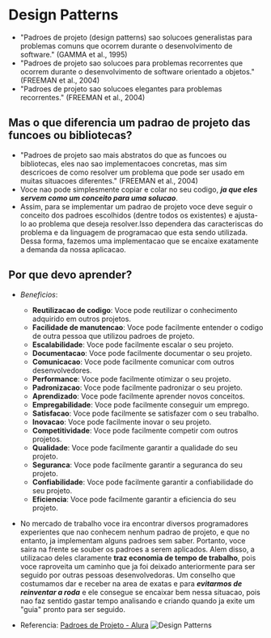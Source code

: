 # Design Patterns
- "Padroes de projeto (design patterns) sao solucoes generalistas para problemas comuns que ocorrem durante o desenvolvimento de software." (GAMMA et al., 1995)
- "Padroes de projeto sao solucoes para problemas recorrentes que ocorrem durante o desenvolvimento de software orientado a objetos." (FREEMAN et al., 2004)
- "Padroes de projeto sao solucoes elegantes para problemas recorrentes." (FREEMAN et al., 2004)

## Mas o que diferencia um padrao de projeto das funcoes ou bibliotecas?
- "Padroes de projeto sao mais abstratos do que as funcoes ou bibliotecas, eles nao sao implementacoes concretas, mas sim descricoes de como resolver um problema que pode ser usado em muitas situacoes diferentes." (FREEMAN et al., 2004)
- Voce nao pode simplesmente copiar e colar no seu codigo, ***ja que eles servem como um conceito para uma solucao***.
- Assim, para se implementar um padrao de projeto voce deve seguir o conceito dos padroes escolhidos (dentre todos os existentes) e ajusta-lo ao problema que deseja resolver.Isso dependera das caracteriscas do problema e da linguagem de programacao que esta sendo utilizada. Dessa forma, fazemos uma implementacao que se encaixe exatamente a demanda da nossa aplicacao.

## Por que devo aprender?
- *Beneficios*:
    - **Reutilizacao de codigo**: Voce pode reutilizar o conhecimento adquirido em outros projetos.
    - **Facilidade de manutencao**: Voce pode facilmente entender o codigo de outra pessoa que utilizou padroes de projeto.
    - **Escalabilidade**: Voce pode facilmente escalar o seu projeto.
    - **Documentacao**: Voce pode facilmente documentar o seu projeto.
    - **Comunicacao**: Voce pode facilmente comunicar com outros desenvolvedores.
    - **Performance**: Voce pode facilmente otimizar o seu projeto.
    - **Padronizacao**: Voce pode facilmente padronizar o seu projeto.
    - **Aprendizado**: Voce pode facilmente aprender novos conceitos.
    - **Empregabilidade**: Voce pode facilmente conseguir um emprego.
    - **Satisfacao**: Voce pode facilmente se satisfazer com o seu trabalho.
    - **Inovacao**: Voce pode facilmente inovar o seu projeto.
    - **Competitividade**: Voce pode facilmente competir com outros projetos.
    - **Qualidade**: Voce pode facilmente garantir a qualidade do seu projeto.
    - **Seguranca**: Voce pode facilmente garantir a seguranca do seu projeto.
    - **Confiabilidade**: Voce pode facilmente garantir a confiabilidade do seu projeto.
    - **Eficiencia**: Voce pode facilmente garantir a eficiencia do seu projeto.

- No mercado de trabalho voce ira encontrar diversos programadores experientes que nao conhecem nenhum padrao de projeto, e que no entanto, ja implementam alguns padroes sem saber. Portanto, voce saira na frente se souber os padroes a serem aplicados. Alem disso, a utilizacao deles claramente **traz economia de tempo de trabalho**, pois voce raproveita um caminho que ja foi deixado anteriormente para ser seguido por outras pessoas desenvolvedoras. Um conselho que costumamos dar e receber na area de exatas e para ***evitarmos de reinventar a roda*** e ele consegue se encaixar bem nessa situacao, pois nao faz sentido gastar tempo analisando e criando quando ja exite um "guia" pronto para ser seguido.

- Referencia: [Padroes de Projeto - Alura](https://www.alura.com.br/artigos/design-patterns-introducao-padroes-projeto)
![Design Patterns](https://www.alura.com.br/artigos/assets/design-patterns-introducao-padroes-projeto/i-01.png)


